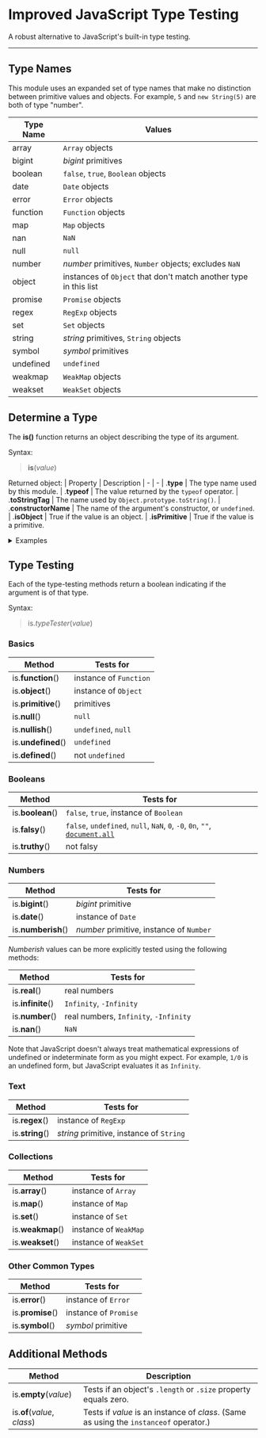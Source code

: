 # Improved JavaScript Type Testing

A robust alternative to JavaScript's built-in type testing.


---


## Type Names

This module uses an expanded set of type names that make no distinction between primitive values and objects. 
For example, `5` and `new String(5)` are both of type "number".  

| Type Name             | Values
| - | -
| array                 | `Array` objects
| bigint                | _bigint_ primitives
| boolean               | `false`, `true`, `Boolean` objects
| date                  | `Date` objects
| error                 | `Error` objects
| function              | `Function` objects
| map                   | `Map` objects
| nan                   | `NaN`
| null                  | `null`
| number                | _number_ primitives, `Number` objects; excludes `NaN`
| object                | instances of `Object` that don't match another type in this list
| promise               | `Promise` objects
| regex                 | `RegExp` objects
| set                   | `Set` objects
| string                | _string_ primitives, `String` objects
| symbol                | _symbol_ primitives
| undefined             | `undefined`
| weakmap               | `WeakMap` objects
| weakset               | `WeakSet` objects

## Determine a Type

The **is()** function returns an object describing the type of its argument.

Syntax:
> **is**(_value_)

Returned object:
| Property              | Description
| - | -
| .**type**             | The type name used by this module.
| .**typeof**           | The value returned by the `typeof` operator.
| .**toStringTag**      | The name used by `Object.prototype.toString()`.
| .**constructorName**  | The name of the argument's constructor, or `undefined`.
| .**isObject**         | True if the value is an object.
| .**isPrimitive**      | True if the value is a primitive.

<details>
<summary>Examples</summary>

```
let v;
is(v).type             // "undefined"
is(v).typeof           // "undefined"
is(v).toStringTag      // "Undefined"
is(v).constructorName  // undefined

v = null;
is(v).type             // "null"
is(v).typeof           // "object"
is(v).toStringTag      // "Null"
is(v).constructorName  // undefined

v = NaN;
is(v).type             // "nan"
is(v).typeof           // "number"
is(v).toStringTag      // "Number"
is(v).constructorName  // "Number"

v = 42;
is(v).type             // "number"
is(v).typeof           // "number"
is(v).toStringTag      // "Number"
is(v).constructorName  // "Number"

v = new Number(42);
is(v).type             // "number"
is(v).typeof           // "object"
is(v).toStringTag      // "Number"
is(v).constructorName  // "Number"

v = [];
is(v).type             // "array"
is(v).typeof           // "object"
is(v).toStringTag      // "Array"
is(v).constructorName  // "Array"

v = ()=>{};
is(v).type             // "function"
is(v).typeof           // "function"
is(v).toStringTag      // "Function"
is(v).constructorName  // "Function"

class Foo {}
v = new Foo();
is(v).type             // "object"
is(v).typeof           // "object"
is(v).toStringTag      // "Object"
is(v).constructorName  // "Foo"

class Bar {
    get [Symbol.toStringTag](){ return "Foobar"; }
}
v = new Bar();
is(v).type             // "object"
is(v).typeof           // "object"
is(v).toStringTag      // "Foobar"
is(v).constructorName  // "Bar"
```

</details>


## Type Testing

Each of the type-testing methods return a boolean indicating if the argument is of that type.

Syntax:
> is._typeTester_(_value_)

### Basics

| Method              | Tests for
| - | -
| is.**function**()   | instance of `Function`
| is.**object**()     | instance of `Object`
| is.**primitive**()  | primitives
| is.**null**()       | `null`
| is.**nullish**()    | `undefined`, `null`
| is.**undefined**()  | `undefined`
| is.**defined**()    | not `undefined`

### Booleans

| Method              | Tests for
| - | -
| is.**boolean**()    | `false`, `true`, instance of `Boolean`
| is.**falsy**()      | `false`, `undefined`, `null`, `NaN`, `0`, `-0`, `0n`, `""`, [`document.all`](https://developer.mozilla.org/en-US/docs/Web/API/Document/all#conversion_to_boolean)
| is.**truthy**()     | not falsy

### Numbers

| Method              | Tests for
| - | -
| is.**bigint**()     | _bigint_ primitive
| is.**date**()       | instance of `Date`
| is.**numberish**()  | _number_ primitive, instance of `Number`

_Numberish_ values can be more explicitly tested using the following methods:  

| Method              | Tests for
| - | -
| is.**real**()       | real numbers
| is.**infinite**()   | `Infinity`, `-Infinity`
| is.**number**()     | real numbers, `Infinity`, `-Infinity`
| is.**nan**()        | `NaN`

Note that JavaScript doesn't always treat mathematical expressions of undefined or indeterminate form as you might expect. For example, `1/0` is an undefined form, but JavaScript evaluates it as `Infinity`.  

### Text

| Method              | Tests for
| - | -
| is.**regex**()      | instance of `RegExp`
| is.**string**()     | _string_ primitive, instance of `String`

### Collections

| Method              | Tests for
| - | -
| is.**array**()      | instance of `Array`
| is.**map**()        | instance of `Map`
| is.**set**()        | instance of `Set`
| is.**weakmap**()    | instance of `WeakMap`
| is.**weakset**()    | instance of `WeakSet`

### Other Common Types

| Method              | Tests for
| - | -
| is.**error**()      | instance of `Error`
| is.**promise**()    | instance of `Promise`
| is.**symbol**()     | _symbol_ primitive

## Additional Methods

| Method                       | Description
| - | -
| is.**empty**(_value_)        | Tests if an object's `.length` or `.size` property equals zero.
| is.**of**(_value_, _class_)  | Tests if _value_ is an instance of _class_. (Same as using the `instanceof` operator.)
